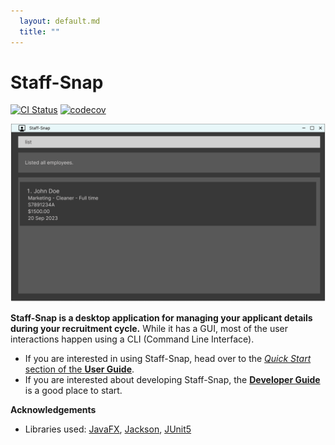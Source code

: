 ```yaml
---
  layout: default.md
  title: ""
---
```


# Staff-Snap

[![CI Status](https://github.com/AY2324S1-CS2103T-W08-1/tp/actions/workflows/gradle.yml/badge.svg)](https://github.com/AY2324S1-CS2103T-W08-1/tp/actions)
[![codecov](https://codecov.io/gh/AY2324S1-CS2103T-W08-1/tp/graph/badge.svg?token=7PPPGQNQFE)](https://codecov.io/gh/AY2324S1-CS2103T-W08-1/tp)

![Ui](images/Ui.png)

**Staff-Snap is a desktop application for managing your applicant details during your recruitment cycle.** While it has a GUI, most of the user interactions happen using a CLI (Command Line Interface).

* If you are interested in using Staff-Snap, head over to the [_Quick Start_ section of the **User Guide**](UserGuide.html#quick-start).
* If you are interested about developing Staff-Snap, the [**Developer Guide**](DeveloperGuide.html) is a good place to start.


**Acknowledgements**

* Libraries used: [JavaFX](https://openjfx.io/), [Jackson](https://github.com/FasterXML/jackson), [JUnit5](https://github.com/junit-team/junit5)
